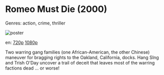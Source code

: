 # Romeo Must Die (2000)

Genres: action, crime, thriller

![poster](http://image.tmdb.org/t/p/w500/4c5YlG72lFWdvCNkTJphc4OGjBX.jpg)

en:
  [720p](magnet:?xt=urn:btih:6089CF96F65C2FD6E0DFE75E0AA73FE4073F5D71&tr=udp://glotorrents.pw:6969/announce&tr=udp://tracker.opentrackr.org:1337/announce&tr=udp://torrent.gresille.org:80/announce&tr=udp://tracker.openbittorrent.com:80&tr=udp://tracker.coppersurfer.tk:6969&tr=udp://tracker.leechers-paradise.org:6969&tr=udp://p4p.arenabg.ch:1337&tr=udp://tracker.internetwarriors.net:1337)
  [1080p](magnet:?xt=urn:btih:236CD4330C5C3371BFE57F7F387BF2D3CAE1A817&tr=udp://glotorrents.pw:6969/announce&tr=udp://tracker.opentrackr.org:1337/announce&tr=udp://torrent.gresille.org:80/announce&tr=udp://tracker.openbittorrent.com:80&tr=udp://tracker.coppersurfer.tk:6969&tr=udp://tracker.leechers-paradise.org:6969&tr=udp://p4p.arenabg.ch:1337&tr=udp://tracker.internetwarriors.net:1337)
  


Two warring gang families (one African-American, the other Chinese) maneuver for bragging rights to the Oakland, California, docks. Hang SIng and Trish O'Day uncover a trail of deceit that leaves most of the warring factions dead … or worse!